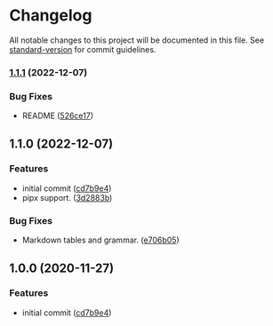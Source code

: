 # Changelog

All notable changes to this project will be documented in this file. See [standard-version](https://github.com/conventional-changelog/standard-version) for commit guidelines.

### [1.1.1](https://github.com/demartini/upmm.fish/compare/v1.1.0...v1.1.1) (2022-12-07)


### Bug Fixes

* README ([526ce17](https://github.com/demartini/upmm.fish/commit/526ce175dd929c27cd4d0c09274a4e158a4174ac))

## 1.1.0 (2022-12-07)


### Features

* initial commit ([cd7b9e4](https://github.com/demartini/upmm.fish/commit/cd7b9e4f5fd9967fec4f9e3641385af5824c36f9))
* pipx support. ([3d2883b](https://github.com/demartini/upmm.fish/commit/3d2883ba88608ae3c74929e9d5e3cefa628d446b))


### Bug Fixes

* Markdown tables and grammar. ([e706b05](https://github.com/demartini/upmm.fish/commit/e706b05e4a9e87a980f958d6900a9d8418fc7ec1))

## 1.0.0 (2020-11-27)


### Features

* initial commit ([cd7b9e4](https://github.com/demartini/upmm.fish/commit/cd7b9e4f5fd9967fec4f9e3641385af5824c36f9))
